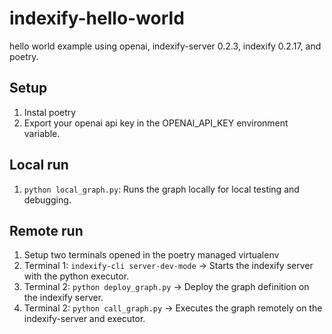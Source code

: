 # indexify-hello-world

hello world example using openai, indexify-server 0.2.3, indexify 0.2.17, and poetry.

## Setup

1. Instal poetry
1. Export your openai api key in the OPENAI_API_KEY environment variable.

## Local run

1. `python local_graph.py`: Runs the graph locally for local testing and debugging.

## Remote run

1. Setup two terminals opened in the poetry managed virtualenv
1. Terminal 1: `indexify-cli server-dev-mode` -> Starts the indexify server with the python executor.
1. Terminal 2: `python deploy_graph.py` -> Deploy the graph definition on the indexify server.
1. Terminal 2: `python call_graph.py` -> Executes the graph remotely on the indexify-server and executor.
